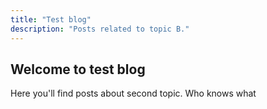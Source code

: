 ```yaml
---
title: "Test blog"
description: "Posts related to topic B."
---
```


## Welcome to test blog

Here you'll find posts about second topic. Who knows what
